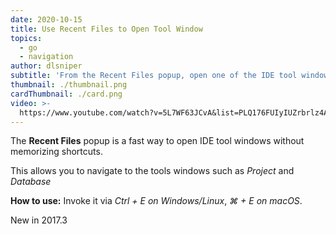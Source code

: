 ```yaml
---
date: 2020-10-15
title: Use Recent Files to Open Tool Window
topics:
  - go
  - navigation
author: dlsniper
subtitle: 'From the Recent Files popup, open one of the IDE tool windows.'
thumbnail: ./thumbnail.png
cardThumbnail: ./card.png
video: >-
  https://www.youtube.com/watch?v=5L7WF63JCvA&list=PLQ176FUIyIUZrbrlz4AY1V8VzBJKZyVlW&index=135
---
```

The **Recent Files** popup is a fast way to open IDE tool windows
without memorizing shortcuts.

This allows you to navigate to the tools windows such
as _Project_ and _Database_

**How to use:**
Invoke it via  _Ctrl + E on Windows/Linux_, _⌘ + E on macOS_.

<span class="tag is-rounded">New in 2017.3</span>
